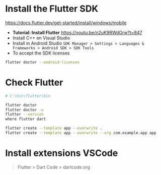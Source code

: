 # Install the Flutter SDK

https://docs.flutter.dev/get-started/install/windows/mobile

- **Tutorial: Install Flutter** https://youtu.be/n2uK9RWdGrw?t=847
- Install C++ en Visual Studio
- Install in Android Studio `SDK Manager > Settings > Languages & Frameworks > Android SDK > SDK Tools`
- To accept the SDK licenses

```sh
flutter doctor --android-licenses
```

# Check Flutter

```sh
# C:\bin\flutter\bin

flutter doctor
flutter doctor -v
flutter --version
where flutter dart

flutter create --template app --overwrite .
flutter create --template app --overwrite --org com.example.app app
```

# Install extensions VSCode

> Flutter > Dart Code > dartcode.org
